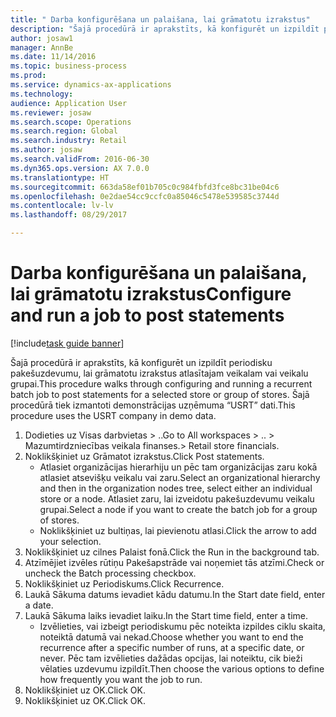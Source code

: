 ```yaml
--- 
title: " Darba konfigurēšana un palaišana, lai grāmatotu izrakstus"
description: "Šajā procedūrā ir aprakstīts, kā konfigurēt un izpildīt periodisku pakešuzdevumu, lai grāmatotu izrakstus atlasītajam veikalam vai veikalu grupai."
author: josaw1
manager: AnnBe
ms.date: 11/14/2016
ms.topic: business-process
ms.prod: 
ms.service: dynamics-ax-applications
ms.technology: 
audience: Application User
ms.reviewer: josaw
ms.search.scope: Operations
ms.search.region: Global
ms.search.industry: Retail
ms.author: josaw
ms.search.validFrom: 2016-06-30
ms.dyn365.ops.version: AX 7.0.0
ms.translationtype: HT
ms.sourcegitcommit: 663da58ef01b705c0c984fbfd3fce8bc31be04c6
ms.openlocfilehash: 0e2dae54cc9ccfc0a85046c5478e539585c3744d
ms.contentlocale: lv-lv
ms.lasthandoff: 08/29/2017

---
```

# <a name="configure-and-run-a-job-to-post-statements"></a><span data-ttu-id="085f5-103"> Darba konfigurēšana un palaišana, lai grāmatotu izrakstus</span><span class="sxs-lookup"><span data-stu-id="085f5-103">Configure and run a job to post statements</span></span>

[!include[task guide banner](../includes/task-guide-banner.md)]

<span data-ttu-id="085f5-104">Šajā procedūrā ir aprakstīts, kā konfigurēt un izpildīt periodisku pakešuzdevumu, lai grāmatotu izrakstus atlasītajam veikalam vai veikalu grupai.</span><span class="sxs-lookup"><span data-stu-id="085f5-104">This procedure walks through configuring and running a recurrent batch job to post statements for a selected store or group of stores.</span></span> <span data-ttu-id="085f5-105">Šajā procedūrā tiek izmantoti demonstrācijas uzņēmuma “USRT” dati.</span><span class="sxs-lookup"><span data-stu-id="085f5-105">This procedure uses the USRT company in demo data.</span></span>

1. <span data-ttu-id="085f5-106">Dodieties uz Visas darbvietas > ..</span><span class="sxs-lookup"><span data-stu-id="085f5-106">Go to All workspaces > ..</span></span> <span data-ttu-id="085f5-107">> Mazumtirdzniecības veikala finanses.</span><span class="sxs-lookup"><span data-stu-id="085f5-107">> Retail store financials.</span></span>
2. <span data-ttu-id="085f5-108">Noklikšķiniet uz Grāmatot izrakstus.</span><span class="sxs-lookup"><span data-stu-id="085f5-108">Click Post statements.</span></span>
    * <span data-ttu-id="085f5-109">Atlasiet organizācijas hierarhiju un pēc tam organizācijas zaru kokā atlasiet atsevišķu veikalu vai zaru.</span><span class="sxs-lookup"><span data-stu-id="085f5-109">Select an organizational hierarchy and then in the organization nodes tree, select either an individual store or a node.</span></span> <span data-ttu-id="085f5-110">Atlasiet zaru, lai izveidotu pakešuzdevumu veikalu grupai.</span><span class="sxs-lookup"><span data-stu-id="085f5-110">Select a node if you want to create the batch job for a group of stores.</span></span>  
    * <span data-ttu-id="085f5-111">Noklikšķiniet uz bultiņas, lai pievienotu atlasi.</span><span class="sxs-lookup"><span data-stu-id="085f5-111">Click the arrow to add your selection.</span></span>  
3. <span data-ttu-id="085f5-112">Noklikšķiniet uz cilnes Palaist fonā.</span><span class="sxs-lookup"><span data-stu-id="085f5-112">Click the Run in the background tab.</span></span>
4. <span data-ttu-id="085f5-113">Atzīmējiet izvēles rūtiņu Pakešapstrāde vai noņemiet tās atzīmi.</span><span class="sxs-lookup"><span data-stu-id="085f5-113">Check or uncheck the Batch processing checkbox.</span></span>
5. <span data-ttu-id="085f5-114">Noklikšķiniet uz Periodiskums.</span><span class="sxs-lookup"><span data-stu-id="085f5-114">Click Recurrence.</span></span>
6. <span data-ttu-id="085f5-115">Laukā Sākuma datums ievadiet kādu datumu.</span><span class="sxs-lookup"><span data-stu-id="085f5-115">In the Start date field, enter a date.</span></span>
7. <span data-ttu-id="085f5-116">Laukā Sākuma laiks ievadiet laiku.</span><span class="sxs-lookup"><span data-stu-id="085f5-116">In the Start time field, enter a time.</span></span>
    * <span data-ttu-id="085f5-117">Izvēlieties, vai izbeigt periodiskumu pēc noteikta izpildes ciklu skaita, noteiktā datumā vai nekad.</span><span class="sxs-lookup"><span data-stu-id="085f5-117">Choose whether you want to end the recurrence after a specific number of runs, at a specific date, or never.</span></span> <span data-ttu-id="085f5-118">Pēc tam izvēlieties dažādas opcijas, lai noteiktu, cik bieži vēlaties uzdevumu izpildīt.</span><span class="sxs-lookup"><span data-stu-id="085f5-118">Then choose the various options to define how frequently you want the job to run.</span></span>  
8. <span data-ttu-id="085f5-119">Noklikšķiniet uz OK.</span><span class="sxs-lookup"><span data-stu-id="085f5-119">Click OK.</span></span>
9. <span data-ttu-id="085f5-120">Noklikšķiniet uz OK.</span><span class="sxs-lookup"><span data-stu-id="085f5-120">Click OK.</span></span>


